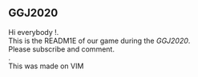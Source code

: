 ## GGJ2020

Hi everybody !.  
This is the READM1E of our game during the *GGJ2020*.  
Please subscribe and comment.  
.  
This was made on VIM

